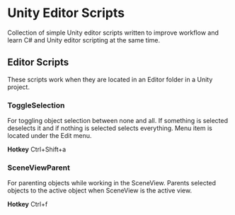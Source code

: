 # Unity Editor Scripts
Collection of simple Unity editor scripts written to improve workflow and learn C# and Unity editor scripting at the same time.

## Editor Scripts
These scripts work when they are located in an Editor folder in a Unity project.


### ToggleSelection
For toggling object selection between none and all.
If something is selected deselects it and if nothing is selected selects everything.
Menu item is located under the Edit menu.

**Hotkey** Ctrl+Shift+a

### SceneViewParent
For parenting objects while working in the SceneView.
Parents selected objects to the active object when SceneView is the active view.

**Hotkey** Ctrl+f
